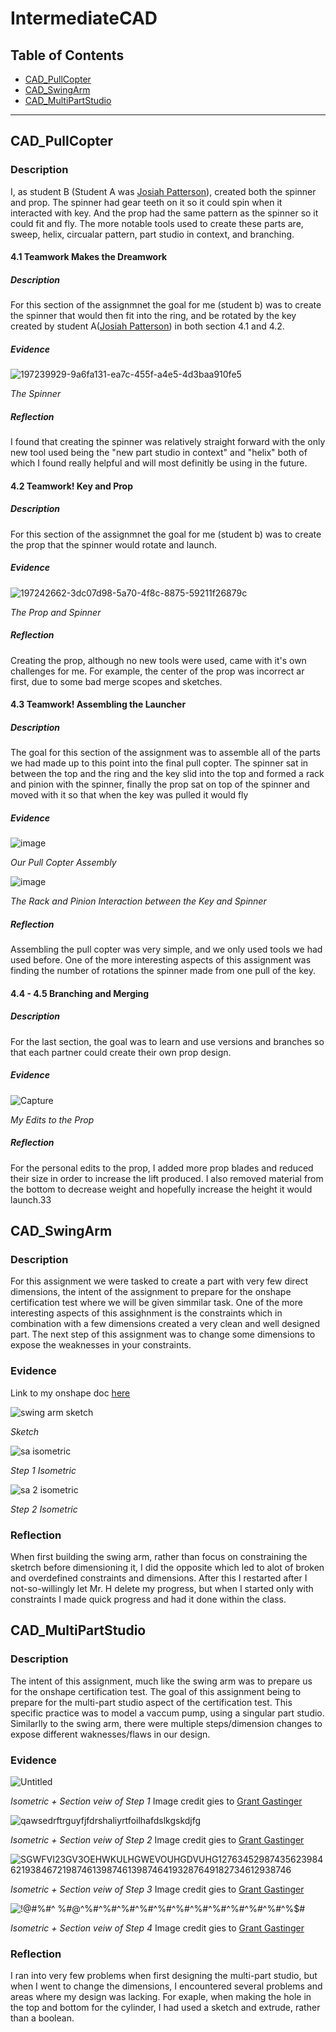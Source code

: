 # IntermediateCAD


## Table of Contents
* [CAD_PullCopter](#CAD_PullCopter)
* [CAD_SwingArm](#CAD_SwingArm)
* [CAD_MultiPartStudio](#CAD_MultiPartStudio)
---



## CAD_PullCopter

### Description
I, as student B (Student A was [Josiah Patterson](https://github.com/jpatter43/CircuitPython)), created both the spinner and prop. The spinner had gear teeth on it so it could spin when it interacted with key. And the prop had the same pattern as the spinner so it could fit and fly. The more notable tools used to create these parts are, sweep, helix, circualar pattern, part studio in context, and branching.

#### 4.1 Teamwork Makes the Dreamwork

##### Description
For this section of the assignmnet the goal for me (student b) was to create the spinner that would then fit into the ring, and be rotated by the key created by student A([Josiah Patterson](https://github.com/jpatter43/CircuitPython)) in both section 4.1 and 4.2.
##### Evidence

![197239929-9a6fa131-ea7c-455f-a4e5-4d3baa910fe5](https://user-images.githubusercontent.com/112961319/198025026-d3902f64-4cc0-434e-9433-d9f1694c3a4f.png)

_The Spinner_
##### Reflection
I found that creating the spinner was relatively straight forward with the only new tool used being the "new part studio in context" and "helix" both of which I found really helpful and will most definitly be using in the future.

#### 4.2 Teamwork! Key and Prop

##### Description
For this section of the assignmnet the goal for me (student b) was to create the prop that the spinner would rotate and launch.
##### Evidence

![197242662-3dc07d98-5a70-4f8c-8875-59211f26879c](https://user-images.githubusercontent.com/112961319/198026788-f04feb4c-02d2-4893-b5c8-f63dd0381378.png)

_The Prop and Spinner_
##### Reflection
Creating the prop, although no new tools were used, came with it's own challenges for me. For example, the center of the prop was incorrect ar first, due to some bad merge scopes and sketches.
#### 4.3 Teamwork! Assembling the Launcher

##### Description
The goal for this section of the assignment was to assemble all of the parts we had made up to this point into the final pull copter. The spinner sat in between the top and the ring and the key slid into the top and formed a rack and pinion with the spinner, finally the prop sat on top of the spinner and moved with it so that when the key was pulled it would fly
##### Evidence

![image](https://user-images.githubusercontent.com/112961319/198029870-b9ab2447-e8d1-415f-8160-b0e40509a1bf.png)

_Our Pull Copter Assembly_

![image](https://user-images.githubusercontent.com/112961319/198035778-49edf646-9282-4766-8481-57e8f2220684.png)

_The Rack and Pinion Interaction between the Key and Spinner_
##### Reflection
Assembling the pull copter was very simple, and we only used tools we had used before. One of the more interesting aspects of this assignment was finding the number of rotations the spinner made from one pull of the key.
#### 4.4 - 4.5 Branching and Merging

##### Description
For the last section, the goal was to learn and use versions and branches so that each partner could create their own prop design.
##### Evidence

![Capture](https://user-images.githubusercontent.com/112961319/198086384-76a939f8-34fd-4041-8e90-db6bf653743f.PNG)

_My Edits to the Prop_
##### Reflection
For the personal edits to the prop, I added more prop blades and reduced their size in order to increase the lift produced. I also removed material from the bottom to decrease weight and hopefully increase the height it would launch.33

## CAD_SwingArm

### Description
For this assignment we were tasked to create a part with very few direct dimensions, the intent of the assignment to prepare for the onshape certification test where we will be given simmilar task. One of the more interesting aspects of this assighnment is the constraints which in combination with a few dimensions created a very clean and well designed part. The next step of this assignment was to change some dimensions to expose the weaknesses in your constraints.
### Evidence
Link to my onshape doc [here](https://cvilleschools.onshape.com/documents/63193e990799276a8b286714/w/75c6481a7714cafa6a0dff0b/e/595816b047ea5bd66d5b0dc5?renderMode=0&rightPanel=variableTablePanel&uiState=635694255902f51d731057ae)

![swing arm sketch](https://user-images.githubusercontent.com/112961319/197537826-1cb59915-9afb-4aa1-a134-e95e0e6aca54.PNG)

_Sketch_

![sa isometric](https://user-images.githubusercontent.com/112961319/197537939-ee02db27-bf88-49e1-9012-39be8995c7f2.PNG)

_Step 1 Isometric_

![sa 2 isometric](https://user-images.githubusercontent.com/112961319/197538038-8c72680c-3259-4c58-bc37-b07d5362c5e4.PNG)

_Step 2 Isometric_
### Reflection
When first building the swing arm, rather than focus on constraining the sketrch before dimensioning it, I did the opposite which led to alot of broken and overdefined constraints and dimensions. After this I restarted after I not-so-willingly let Mr. H delete my progress, but when I started only with constraints I made quick progress and had it done within the class.

## CAD_MultiPartStudio

### Description
The intent of this assignment, much like the swing arm was to prepare us for the onshape certification test. The goal of this assignment being to prepare for the multi-part studio aspect of the certification test. This specific practice was to model a vaccum pump, using a singular part studio. Similarlly to the swing arm, there were multiple steps/dimension changes to expose different waknesses/flaws in our design.
### Evidence

![Untitled](https://user-images.githubusercontent.com/112961319/198096296-6509aeca-c036-46d8-a270-ed12b56eb764.jpg)

_Isometric + Section veiw of Step 1_
Image credit gies to [Grant Gastinger](https://github.com/ggastin30/Intermediate_CAD)


![qawsedrftrguyfjfdrshaliyrtfoilhafdslkgskdjfg](https://user-images.githubusercontent.com/112961319/198096910-5787efe9-90df-4335-90ae-f889ebc967cf.jpg)

_Isometric + Section veiw of Step 2_
Image credit gies to [Grant Gastinger](https://github.com/ggastin30/Intermediate_CAD)


![SGWFVI23GV3OEHWKULHGWEVOUHGDVUHG127634529874356239846219384672198746139874613987464193287649182734612938746](https://user-images.githubusercontent.com/112961319/198097747-a423a87c-83f1-463d-be9a-38385142750a.jpg)

_Isometric + Section veiw of Step 3_
Image credit gies to [Grant Gastinger](https://github.com/ggastin30/Intermediate_CAD)

![!@#%#^ %$#@^%$#^%$#^%$#^%$#^%$#^%$#^%$#^%$#^%$#^%$#^%$#^%$#](https://user-images.githubusercontent.com/112961319/198098987-f308a17c-ea52-4945-92ff-df5c975c21bd.jpg)

_Isometric + Section veiw of Step 4_
Image credit gies to [Grant Gastinger](https://github.com/ggastin30/Intermediate_CAD)

### Reflection
I ran into very few problems when first designing the multi-part studio, but when I went to change the dimensions, I encountered several problems and areas where my design was lacking. For exaple, when making the hole in the top and bottom for the cylinder, I had used a sketch and extrude, rather than a boolean.

